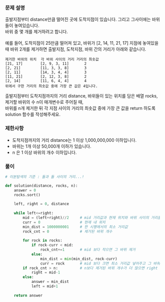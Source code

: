### 문제 설명
출발지점부터 distance만큼 떨어진 곳에 도착지점이 있습니다. 그리고 그사이에는 바위들이 놓여있습니다. <br>바위 중 몇 개를 제거하려고 합니다.<br><br>
예를 들어, 도착지점이 25만큼 떨어져 있고, 바위가 [2, 14, 11, 21, 17] 지점에 놓여있을 때 바위 2개를 제거하면 출발지점, 도착지점, 바위 간의 거리가 아래와 같습니다.
```
제거한 바위의 위치	각 바위 사이의 거리	거리의 최솟값
[21, 17]		[2, 9, 3, 11]		2
[2, 21]			[11, 3, 3, 8]		3
[2, 11]			[14, 3, 4, 4]		3
[11, 21]		[2, 12, 3, 8]		2
[2, 14]			[11, 6, 4, 4]		4
위에서 구한 거리의 최솟값 중에 가장 큰 값은 4입니다.
```
출발지점부터 도착지점까지의 거리 distance, 바위들이 있는 위치를 담은 배열 rocks, 제거할 바위의 수 n이 매개변수로 주어질 때, <br>
바위를 n개 제거한 뒤 각 지점 사이의 거리의 최솟값 중에 가장 큰 값을 return 하도록 solution 함수를 작성해주세요.


### 제한사항
- 도착지점까지의 거리 distance는 1 이상 1,000,000,000 이하입니다.
- 바위는 1개 이상 50,000개 이하가 있습니다.
- n 은 1 이상 바위의 개수 이하입니다.

### 풀이
```python
# 이분탐색의 기준 : 돌과 돌 사이의 거리...!

def solution(distance, rocks, n):
    answer = 0
    rocks.sort()
    
    left, right = 0, distance
    
    while left<=right:
        mid = (left+right)//2     # mid 거리값과 현재 위치와 바위 사이의 거리를 비교해 그 바위를 제거할지 말지 판단
        curr = 0                  # 현재 내 위치
        min_dist = 1000000001     # 한 시행에서의 최소 거리값
        rock_cnt = 0              # 제거된 바위 개수
        
        for rock in rocks:
            if rock-curr < mid:
                rock_cnt+=1       # mid 보다 작으면 그 바위 제거
            else:
                min_dist = min(min_dist, rock-curr)
                curr = rock       # mid 보다 크면 최소 거리값 넣어주고 그 바위 위치로 이동
        if rock_cnt > n:          # n보다 제거된 바위 개수가 더 많으면 right 이동
            right = mid-1
        else:
            answer = min_dist
            left = mid+1
    
    return answer
```

